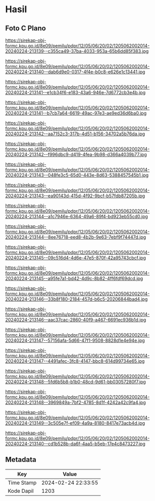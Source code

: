 # Hasil

## Foto C Plano

https://sirekap-obj-formc.kpu.go.id/8e09/pemilu/pdpr/12/05/06/20/02/1205062002014-20240224-213139--c355ca49-37ba-4033-953a-65b6dd85f383.jpg

https://sirekap-obj-formc.kpu.go.id/8e09/pemilu/pdpr/12/05/06/20/02/1205062002014-20240224-213140--dab6d9e0-0317-4f4e-b0c8-e626e1c13441.jpg

https://sirekap-obj-formc.kpu.go.id/8e09/pemilu/pdpr/12/05/06/20/02/1205062002014-20240224-213141--e1cb34f6-e183-43a6-946e-7d6772cb3e4b.jpg

https://sirekap-obj-formc.kpu.go.id/8e09/pemilu/pdpr/12/05/06/20/02/1205062002014-20240224-213141--b7cb7a64-6619-49ac-97e3-ae9ed36d6ba0.jpg

https://sirekap-obj-formc.kpu.go.id/8e09/pemilu/pdpr/12/05/06/20/02/1205062002014-20240224-213142--aa7152c3-317b-4d51-b156-34702a5b76da.jpg

https://sirekap-obj-formc.kpu.go.id/8e09/pemilu/pdpr/12/05/06/20/02/1205062002014-20240224-213142--f996dbc9-d419-4fea-9b98-d366a4039b77.jpg

https://sirekap-obj-formc.kpu.go.id/8e09/pemilu/pdpr/12/05/06/20/02/1205062002014-20240224-213143--048fe3c5-65d0-443e-8d63-5388457545b1.jpg

https://sirekap-obj-formc.kpu.go.id/8e09/pemilu/pdpr/12/05/06/20/02/1205062002014-20240224-213143--ea90143d-415d-4f92-9bcf-b57fdb87205b.jpg

https://sirekap-obj-formc.kpu.go.id/8e09/pemilu/pdpr/12/05/06/20/02/1205062002014-20240224-213144--a1c7946e-6364-49a6-89f4-bd923eb55cd0.jpg

https://sirekap-obj-formc.kpu.go.id/8e09/pemilu/pdpr/12/05/06/20/02/1205062002014-20240224-213144--8ee76718-eed8-4b2b-9e63-7ebf9f74447d.jpg

https://sirekap-obj-formc.kpu.go.id/8e09/pemilu/pdpr/12/05/06/20/02/1205062002014-20240224-213145--09c516d4-4d6e-47e5-870f-42a95743cbcf.jpg

https://sirekap-obj-formc.kpu.go.id/8e09/pemilu/pdpr/12/05/06/20/02/1205062002014-20240224-213145--a95fe7a1-bd42-4d9c-8b82-4ff6fdf69dcd.jpg

https://sirekap-obj-formc.kpu.go.id/8e09/pemilu/pdpr/12/05/06/20/02/1205062002014-20240224-213146--33b8f180-2184-457d-b6c5-20206844bad4.jpg

https://sirekap-obj-formc.kpu.go.id/8e09/pemilu/pdpr/12/05/06/20/02/1205062002014-20240224-213146--aac37cac-2860-40f9-a467-6691ec936b1d.jpg

https://sirekap-obj-formc.kpu.go.id/8e09/pemilu/pdpr/12/05/06/20/02/1205062002014-20240224-213147--57156afa-5d66-47f1-9508-8828d1e4e94e.jpg

https://sirekap-obj-formc.kpu.go.id/8e09/pemilu/pdpr/12/05/06/20/02/1205062002014-20240224-213147--4491afec-3fc8-4147-bbc8-614d99734e65.jpg

https://sirekap-obj-formc.kpu.go.id/8e09/pemilu/pdpr/12/05/06/20/02/1205062002014-20240224-213148--5fd6b5b8-b1b0-48cd-9d61-bb03057280f7.jpg

https://sirekap-obj-formc.kpu.go.id/8e09/pemilu/pdpr/12/05/06/20/02/1205062002014-20240224-213148--3969849a-7bf2-4785-8d1f-4242a42c9fa4.jpg

https://sirekap-obj-formc.kpu.go.id/8e09/pemilu/pdpr/12/05/06/20/02/1205062002014-20240224-213149--3c505e7f-ef09-4a9a-8180-8417e73acb4d.jpg

https://sirekap-obj-formc.kpu.go.id/8e09/pemilu/pdpr/12/05/06/20/02/1205062002014-20240224-213140--cd1b528b-da6f-4aa5-b5eb-17e4c8473227.jpg


## Metadata

| Key        | Value               |
| ---------- | ------------------- |
| Time Stamp | 2024-02-24 22:33:55 |
| Kode Dapil | 1203                |



